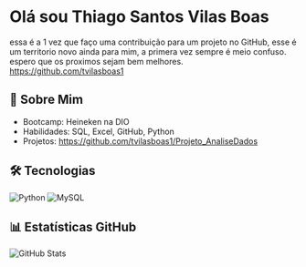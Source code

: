 # Olá sou Thiago Santos Vilas Boas
essa é a 1 vez que faço uma contribuição para um projeto no GitHub, esse é um territorio novo ainda para mim, a primera vez sempre é meio confuso.
espero que os proximos sejam bem melhores. 
https://github.com/tvilasboas1

## 👋 Sobre Mim
- Bootcamp: Heineken na DIO
- Habilidades: SQL, Excel, GitHub, Python
- Projetos: https://github.com/tvilasboas1/Projeto_AnaliseDados

## 🛠 Tecnologias
![Python](https://img.shields.io/badge/Python-3776AB?style=for-the-badge&logo=python&logoColor=white)
![MySQL](https://img.shields.io/badge/MySQL-005C84?style=for-the-badge&logo=mysql&logoColor=white)

## 📊 Estatísticas GitHub
![GitHub Stats](https://github-readme-stats.vercel.app/api?username=tvilasboas1&show_icons=true)
